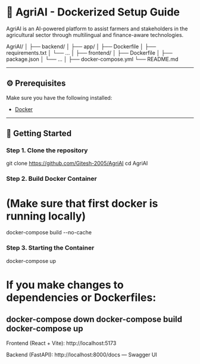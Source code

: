 # 🌾 AgriAI - Dockerized Setup Guide

AgriAI is an AI-powered platform to assist farmers and stakeholders in the agricultural sector through multilingual and finance-aware technologies.

AgriAI/
│
├── backend/
│ ├── app/
│ ├── Dockerfile
│ ├── requirements.txt
│ └── ...
│
├── frontend/
│ ├── Dockerfile
│ ├── package.json
│ └── ...
│
├── docker-compose.yml
└── README.md

---

## ⚙️ Prerequisites

Make sure you have the following installed:

- [Docker](https://www.docker.com/products/docker-desktop)

---

## 🚀 Getting Started

### Step 1. Clone the repository 
git clone https://github.com/Gitesh-2005/AgriAI
cd AgriAI

### Step 2. Build Docker Container 
# (Make sure that first docker is running locally)
docker-compose build --no-cache

### Step 3. Starting the Container
docker-compose up

# If you make changes to dependencies or Dockerfiles:

docker-compose down
docker-compose build
docker-compose up
---

Frontend (React + Vite): http://localhost:5173

Backend (FastAPI): http://localhost:8000/docs — Swagger UI
